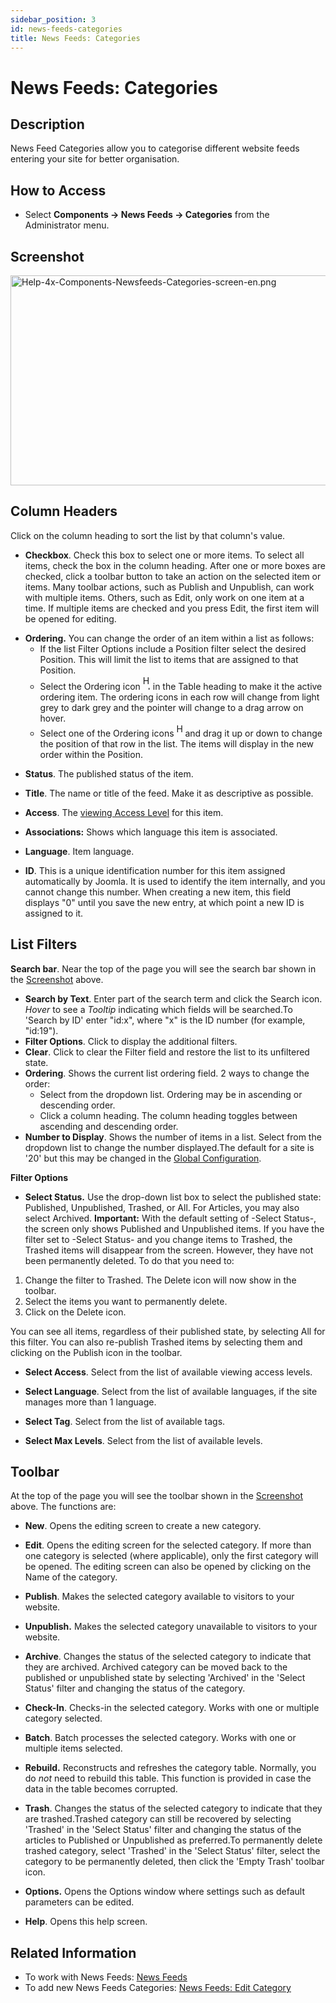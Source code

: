 ```yaml
---
sidebar_position: 3
id: news-feeds-categories
title: News Feeds: Categories
---
```

# News Feeds: Categories
## Description

News Feed Categories allow you to categorise different website feeds
entering your site for better organisation.

## How to Access

- Select **Components **→** News Feeds **→** Categories** from the
  Administrator menu.

## Screenshot

<img
src="https://docs.joomla.org/images/5/5c/Help-4x-Components-Newsfeeds-Categories-screen-en.png"
decoding="async" data-file-width="800" data-file-height="336"
width="800" height="336"
alt="Help-4x-Components-Newsfeeds-Categories-screen-en.png" />

## Column Headers

Click on the column heading to sort the list by that column's value.

- **Checkbox**. Check this box to select one or more items. To select
  all items, check the box in the column heading. After one or more
  boxes are checked, click a toolbar button to take an action on the
  selected item or items. Many toolbar actions, such as Publish and
  Unpublish, can work with multiple items. Others, such as Edit, only
  work on one item at a time. If multiple items are checked and you
  press Edit, the first item will be opened for editing.

<!-- -->

- **Ordering.** You can change the order of an item within a list as
  follows:
  - If the list Filter Options include a Position filter select the
    desired Position. This will limit the list to items that are
    assigned to that Position.
  - Select the Ordering icon <img
    src="https://docs.joomla.org/images/e/ee/Help30-Ordering-colheader-icon.png"
    decoding="async" data-file-width="12" data-file-height="23" width="12"
    height="23" alt="Help30-Ordering-colheader-icon.png" /> in the Table
    heading to make it the active ordering item. The ordering icons in
    each row will change from light grey to dark grey and the pointer
    will change to a drag arrow on hover.
  - Select one of the Ordering icons <img
    src="https://docs.joomla.org/images/8/87/Help30-Ordering-colheader-grab-bar-icon.png"
    decoding="async" data-file-width="10" data-file-height="21" width="10"
    height="21" alt="Help30-Ordering-colheader-grab-bar-icon.png" /> and
    drag it up or down to change the position of that row in the list.
    The items will display in the new order within the Position.

<!-- -->

- **Status**. The published status of the item.

<!-- -->

- **Title**. The name or title of the feed. Make it as descriptive as
  possible.

<!-- -->

- **Access**. The [viewing Access
  Level](https://docs.joomla.org/Help4.x:Users:_Viewing_Access_Levels/en "Special:MyLanguage/Help4.x:Users: Viewing Access Levels/en")
  for this item.

<!-- -->

- **Associations:** Shows which language this item is associated.

<!-- -->

- **Language**. Item language.

<!-- -->

- **ID**. This is a unique identification number for this item assigned
  automatically by Joomla. It is used to identify the item internally,
  and you cannot change this number. When creating a new item, this
  field displays "0" until you save the new entry, at which point a new
  ID is assigned to it.

## List Filters

**Search bar**. Near the top of the page you will see the search bar
shown in the [Screenshot](#screenshot) above.

- **Search by Text**. Enter part of the search term and click the Search
  icon. *Hover* to see a *Tooltip* indicating which fields will be
  searched.To 'Search by ID' enter "id:x", where "x" is the ID number
  (for example, "id:19").
- **Filter Options**. Click to display the additional filters.
- **Clear**. Click to clear the Filter field and restore the list to its
  unfiltered state.
- **Ordering**. Shows the current list ordering field. 2 ways to change
  the order:
  - Select from the dropdown list. Ordering may be in ascending or
    descending order.
  - Click a column heading. The column heading toggles between ascending
    and descending order.
- **Number to Display**. Shows the number of items in a list. Select
  from the dropdown list to change the number displayed.The default for
  a site is '20' but this may be changed in the [Global
  Configuration](https://docs.joomla.org/Help4.x:Site_Global_Configuration/en#defaultlistlimit "Special:MyLanguage/Help4.x:Site Global Configuration/en").

**Filter Options**

- **Select Status.** Use the drop-down list box to select the published
  state: Published, Unpublished, Trashed, or All. For Articles, you may
  also select Archived. **Important:** With the default setting of
  -Select Status-, the screen only shows Published and Unpublished
  items. If you have the filter set to -Select Status- and you change
  items to Trashed, the Trashed items will disappear from the screen.
  However, they have not been permanently deleted. To do that you need
  to:

1.  Change the filter to Trashed. The Delete icon will now show in the
    toolbar.
2.  Select the items you want to permanently delete.
3.  Click on the Delete icon.

You can see all items, regardless of their published state, by selecting
All for this filter. You can also re-publish Trashed items by selecting
them and clicking on the Publish icon in the toolbar.

- **Select Access**. Select from the list of available viewing access
  levels.

<!-- -->

- **Select Language**. Select from the list of available languages, if
  the site manages more than 1 language.

<!-- -->

- **Select Tag**. Select from the list of available tags.

<!-- -->

- **Select Max Levels**. Select from the list of available levels.

## Toolbar

At the top of the page you will see the toolbar shown in the
[Screenshot](#Screenshot) above. The functions are:

- **New**. Opens the editing screen to create a new category.

<!-- -->

- **Edit**. Opens the editing screen for the selected category. If more
  than one category is selected (where applicable), only the first
  category will be opened. The editing screen can also be opened by
  clicking on the Name of the category.

<!-- -->

- **Publish**. Makes the selected category available to visitors to your
  website.

<!-- -->

- **Unpublish.** Makes the selected category unavailable to visitors to
  your website.

<!-- -->

- **Archive**. Changes the status of the selected category to indicate
  that they are archived. Archived category can be moved back to the
  published or unpublished state by selecting 'Archived' in the 'Select
  Status' filter and changing the status of the category.

<!-- -->

- **Check-In**. Checks-in the selected category. Works with one or
  multiple category selected.

<!-- -->

- **Batch**. Batch processes the selected category. Works with one or
  multiple items selected.

<!-- -->

- **Rebuild.** Reconstructs and refreshes the category table. Normally,
  you do *not* need to rebuild this table. This function is provided in
  case the data in the table becomes corrupted.

<!-- -->

- **Trash**. Changes the status of the selected category to indicate
  that they are trashed.Trashed category can still be recovered by
  selecting 'Trashed' in the 'Select Status' filter and changing the
  status of the articles to Published or Unpublished as preferred.To
  permanently delete trashed category, select 'Trashed' in the 'Select
  Status' filter, select the category to be permanently deleted, then
  click the 'Empty Trash' toolbar icon.

<!-- -->

- **Options.** Opens the Options window where settings such as default
  parameters can be edited.

<!-- -->

- **Help**. Opens this help screen.

## Related Information

- To work with News Feeds: [News
  Feeds](https://docs.joomla.org/Help4.x:News_Feeds "Help4.x:News Feeds")
- To add new News Feeds Categories: [News Feeds: Edit
  Category](https://docs.joomla.org/Help4.x:News_Feeds:_Edit_Category "Help4.x:News Feeds: Edit Category")
